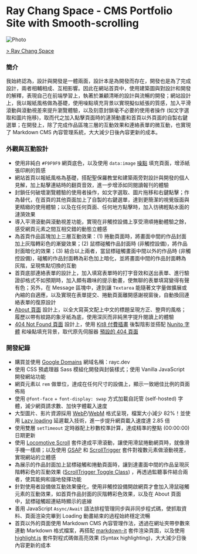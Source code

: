 # Ray Chang Space - CMS Portfolio Site with Smooth-scrolling

![Photo](https://cdn.dribbble.com/users/3800131/screenshots/14628965/media/43ed0e7cda60ecdd5885fdd578b9f1d5.png)

[> Ray Chang Space](https://rayc.dev)

### 簡介
我始終認為，設計與開發是一體兩面，設計本是為開發而存在，開發也是為了完成設計，兩者相輔相成、互相影響。因此在網站首頁中，使用建築圖與對設計和開發的解釋，表現自己在前端學習上，執著於兼顧清晰的設計與流暢的開發；網站設計上，我以報紙風格做為基礎，使用噪點填充背景以實現擬似紙張的質感，加入平滑滾動與滾動視差來提升瀏覽體驗，以及刻意封鎖毫不必要的使用者操作 (如文字選取和圖片拖移)，取而代之加入點擊頁面時的漣漪動畫和首頁以外頁面的自製右鍵選單；在開發上，除了完成作品區塊三層的互動效果和連絡表單的微互動，也實現了 Markdown CMS 內容管理系統，大大減少日後內容更新的成本。

### 外觀與互動設計
- 使用非純白 `#F9F9F9` 網頁底色，以及使用 `data:image` [噪點](http://noisepng.com/) 填充頁面，增添紙張印刷的質感
- 網站首頁以報紙風格為基礎，搭配聖保羅教堂和建築兩旁對設計與開發的個人見解，加上點擊連結時的翻頁音效，進一步增添如同閱讀報刊的體驗<!-- - 將長度 2 分 54 秒的音樂 [Touch - Svyat Illin](https://icons8.com/music/search/touch) 剪輯為 31 秒在背景無限循環播放 -->
- 封鎖任何破壞瀏覽體驗的使用者操作，如文字選取、圖片拖移和右鍵點擊；作為替代，在首頁的其他頁面加上了自製的右鍵選單，達到更簡潔的視覺版面與更精緻的使用體驗；以及在任何頁面、任何地方點擊時，加入彷彿輕點水面的漣漪效果
- 導入平滑滾動與滾動視差功能，實現在非觸控設備上享受滑順捲動體驗之餘，感受網頁元素之間互相交錯的動態立體感
- 為首頁作品區塊加上三層互動效果：(1) 捲動頁面時，將畫面中間的作品封面加上灰階轉彩色的漸變效果；(2) 鼠標碰觸作品封面時 (非觸控設備)，將作品封面暗化的效果；(3) 結合以上兩者，當鼠標碰觸畫面中間以外的作品時 (非觸控設備)，碰觸的作品封面轉為彩色加上暗化，並將畫面中間的作品封面轉為灰階，呈現焦點切換的互動
- 首頁底部連絡表單的設計上，加入填寫表單時的打字音效和送出表單、進行驗證卻格式不如預期時，加入頗有趣味的提示動畫，使無聊的表單填寫變得有聲有色；另外，在 Message 區塊中，達到讓 `Textarea` 能隨著文字量做擴展或內縮的自適應，以及實現在表單提交、捲動頁面離開感謝視窗後，自動換回連絡表單的復原設計
- [About 頁面](https://rayc.dev/about) 設計上，以全大寫英文配上中文的標題呈現方正、整齊的風格；履歷以帶有紋路的象牙紙為底，使用深灰而非純黑字提升閱讀上的體驗
- [404 Not Found 頁面](https://rayc.dev/404) 設計上，使用 [Kit8 付費插畫](https://kit8.net/illustrations/web-online-page-with-404-not-found-error/) 後製陰影並搭配 [Nunito 字體](https://fonts.google.com/specimen/Nunito?preview.text_type=custom/) 和噪點填充背景，取代原先伺服器 [預設的 404 頁面](https://rayc2045.github.io/vanilla-calculator/404)

### 開發紀錄
- 購買並使用 [Google Domains](https://domains.google.com/) 網域名稱：rayc.dev
- 使用 CSS 預處理器 Sass 模組化開發與封裝樣式；使用 Vanilla JavaScript 開發網站功能
- 網頁元素以 `rem` 做單位，達成在任何尺寸的設備上，顯示一致絕佳比例的頁面佈局
- 使用 `@font-face` + `font-display: swap` 方式加載自託管 (self-hosted) 字體，減少網頁請求數、加快字體載入速度
- 大型圖片、影片資源採用 [WebP](https://developers.google.com/speed/webp)/[WebM](https://web.dev/efficient-animated-content/) 格式呈現，檔案大小減少 82%！並使用 [Lazy loading](https://web.dev/browser-level-image-lazy-loading/) 延遲載入技術，進一步提升網頁載入速度達 2.85 倍
- 使用雙層 `setTimeout` 定時器配上秒數校準計算，達成精準的整點 (00:00:00) 日期更新
- 使用 [Locomotive Scroll](https://locomotivemtl.github.io/locomotive-scroll/) 套件達成平滑滾動，讓使用滑鼠捲動網頁時，就像滑手機一樣順；以及使用 [GSAP](https://greensock.com/gsap/) 和 [ScrollTrigger](https://greensock.com/scrolltrigger/) 套件對複數元素做滾動視差，實現網站的立體感<!-- - 使用 [Rellax](https://dixonandmoe.com/rellax/) 做滾動視差 -->
- 為展示的作品封面加上鼠標碰觸和捲動頁面時，讓到達畫面中間的作品呈現灰階轉彩色的互動效果 ([ScrollTrigger Toggle Class](https://greensock.com/docs/v3/Plugins/ScrollTrigger)) ，再透過監聽事件結合兩者，使其能夠和諧地發揮功能
- 針對使用者設備做互動效果優化，使用非觸控設備開啟網頁才會加入滑鼠碰觸元素的互動效果，如首頁作品封面的灰階轉彩色效果，以及在 About 頁面中，鼠標碰觸超連結時顯示的底線
- 善用 JavaScript `Async/Await` 語法排程管理同步與非同步程式碼，使抓取資料、頁面渲染完畢到 Loading 動畫結束的過程始終穩定流暢
- 首頁以外的頁面使用 Markdown CMS 內容管理作法，透過在網址夾帶參數來連動 Markdown 格式檔案，再搭配 [markdown-it](https://github.com/markdown-it/markdown-it#markdown-it-) 套件渲染頁面，以及使用 [highlight.js](https://github.com/highlightjs/highlight.js/#highlightjs) 套件對程式碼做高亮效果 (Syntax highlighting)，大大減少日後內容更新的成本<!-- - 將 Markdown CMS 設計為自動化判斷：(1) 如果網址帶有 `repo` 參數，優先渲染參數值與自己 Github repo 相同的 README.md 內容，另外也可透過 `author`、`md`、`branch` 或是 `path` 參數，連動指定作者 repo 名稱分支路徑下的 .md 檔案；(2) 如果網址帶有 `md` 參數，則渲染當前路徑與參數值相同的 .md 檔案內容；(3) 如果網址沒有夾帶參數，渲染與當前路徑相同的 .md 檔案內容；(4) 找不到檔案，轉址到 404 Not Found 頁面 -->